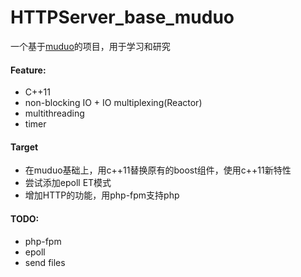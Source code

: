 
# HTTPServer_base_muduo


一个基于[muduo](https://github.com/chenshuo/muduo)的项目，用于学习和研究



#### Feature:
  - C++11
  - non-blocking IO + IO multiplexing(Reactor)
  - multithreading
  - timer

#### Target
- 在muduo基础上，用c++11替换原有的boost组件，使用c++11新特性
- 尝试添加epoll ET模式
- 增加HTTP的功能，用php-fpm支持php

#### TODO:
- php-fpm
- epoll
- send files
